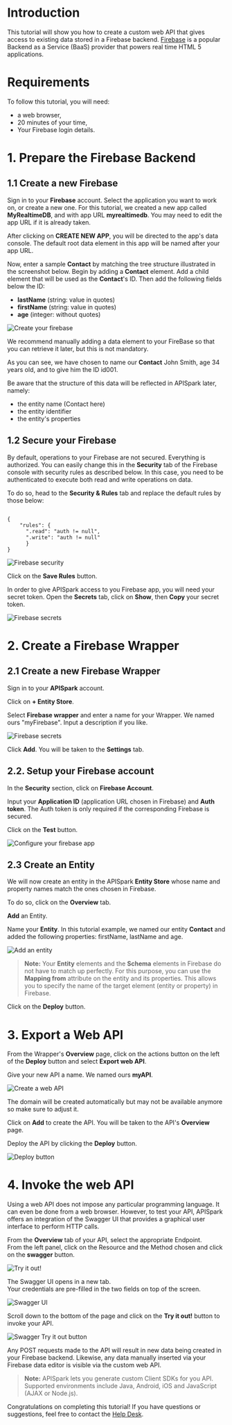 # Introduction

This tutorial will show you how to create a custom web API that gives access to existing data stored in a Firebase backend. <a href="https://www.firebase.com" target="_blank">Firebase</a> is a popular Backend as a Service (BaaS) provider that powers real time HTML 5 applications.

# Requirements

To follow this tutorial, you will need:

*   a web browser,
*   20 minutes of your time,
*   Your Firebase login details.

# 1. Prepare the Firebase Backend

## 1.1 Create a new Firebase

Sign in to your **Firebase** account. Select the application you want to work on, or create a new one. For this tutorial, we created a new app called **MyRealtimeDB**, and with app URL **myrealtimedb**. You may need to edit the app URL if it is already taken.

After clicking on **CREATE NEW APP**, you will be directed to the app's data console. The default root data element in this app will be named after your app URL.

Now, enter a sample **Contact** by matching the tree structure illustrated in the screenshot below. Begin by adding a **Contact** element. Add a child element that will be used as the **Contact**'s ID. Then add the following fields below the ID:
*   **lastName** (string: value in quotes)
*   **firstName** (string: value in quotes)
*   **age** (integer: without quotes)

![Create your firebase](images/create-firebase-struct.png "Create your firebase")

We recommend manually adding a data element to your FireBase so that you can retrieve it later, but this is not mandatory.

As you can see, we have chosen to name our **Contact** John Smith, age 34 years old, and to give him the ID id001.

Be aware that the structure of this data will be reflected in APISpark later, namely:

*   the entity name (Contact here)
*   the entity identifier
*   the entity's properties

## 1.2 Secure your Firebase

By default, operations to your Firebase are not secured. Everything is authorized. You can easily change this in the **Security** tab of the Firebase console with security rules as described below. In this case, you need to be authenticated to execute both read and write operations on data.

To do so, head to the **Security & Rules** tab and replace the default rules by those below:

<pre><code>
{
    "rules": {
      ".read": "auth != null",
      ".write": "auth != null"
      }
}
</code></pre>    

![Firebase security](images/firebase-security.png "Firebase security")

Click on the **Save Rules** button.

In order to give APISpark access to you Firebase app, you will need your secret token. Open the **Secrets** tab, click on **Show**, then **Copy** your secret token.

![Firebase secrets](images/firebase-secrets.png "Firebase secrets")

# 2. Create a Firebase Wrapper

## 2.1 Create a new Firebase Wrapper

Sign in to your **APISpark** account.

Click on **+ Entity Store**.

Select **Firebase wrapper** and enter a name for your Wrapper. We named ours "myFirebase". Input a description if you like.

![Firebase secrets](images/create-firebase-wrapper.jpg "Firebase secrets")

Click **Add**. You will be taken to the **Settings** tab.

## 2.2. Setup your Firebase account

In the **Security** section, click on **Firebase Account**.

Input your **Application ID** (application URL chosen in Firebase) and **Auth token**. The Auth token is only required if the corresponding Firebase is secured.

Click on the **Test** button.

![Configure your firebase app](images/configure-firebase-app.jpg "Configure your firebase app")

## 2.3 Create an Entity

We will now create an entity in the APISpark **Entity Store** whose name and property names match the ones chosen in Firebase.

To do so, click on the **Overview** tab.

**Add** an Entity.

Name your **Entity**. In this tutorial example, we named our entity **Contact** and added the following properties: firstName, lastName and age.

![Add an entity](images/add-firebase-entity.jpg "Add an entity")

>**Note:** Your **Entity** elements and the **Schema** elements in Firebase do not have to match up perfectly. For this purpose, you can use the **Mapping from** attribute on the entity and its properties. This allows you to specify the name of the target element (entity or property) in Firebase.

Click on the **Deploy** button.

# 3. Export a Web API

From the Wrapper's **Overview** page, click on the actions button on the left of the **Deploy** button and select **Export web API**.

Give your new API a name. We named ours **myAPI**.

![Create a web API](images/firebase-export-api.jpg "Create a web API")

The domain will be created automatically but may not be available anymore so make sure to adjust it.

Click on **Add** to create the API. You will be taken to the API's **Overview** page.

Deploy the API by clicking the **Deploy** button.

![Deploy button](images/deploy-button2.jpg "Deploy button")

# 4. Invoke the web API

Using a web API does not impose any particular programming language. It can even be done from a web browser. However, to test your API, APISpark offers an integration of the Swagger UI that provides a graphical user interface to perform HTTP calls.

From the **Overview** tab of your API, select the appropriate Endpoint.  
From the left panel, click on the Resource and the Method chosen and click on the **swagger** button.

![Try it out!](images/07swagger-button.jpg "Try it out!")

The Swagger UI opens in a new tab.  
Your credentials are pre-filled in the two fields on top of the screen.

![Swagger UI](images/07swagger-ui.jpg "Swagger UI")

Scroll down to the bottom of the page and click on the **Try it out!** button to invoke your API.

![Swagger Try it out button](images/07swagger-try-it-out-button.jpg "Swagger Try it out button")

Any POST requests made to the API will result in new data being created in your Firebase backend. Likewise, any data manually inserted via your Firebase data editor is visible via the custom web API.

>**Note:** APISpark lets you generate custom Client SDKs for you API. Supported environments include Java, Android, iOS and JavaScript (AJAX or Node.js).

Congratulations on completing this tutorial! If you have questions or suggestions, feel free to contact the <a href="http://support.restlet.com/" target="_blank">Help Desk</a>.

